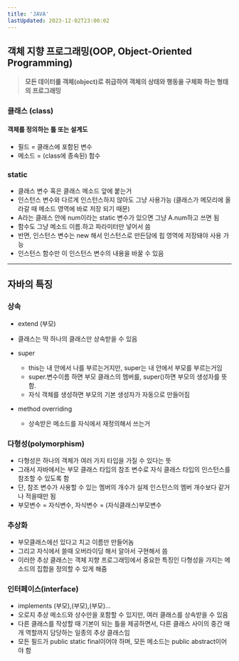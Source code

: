 ```yaml
---
title: 'JAVA'
lastUpdated: 2023-12-02T23:00:02
---
```

## 객체 지향 프로그래밍(OOP, Object-Oriented Programming)
> #### 모든 데이터를 객체(object)로 취급하여 객체의 상태와 행동을 구체화 하는 형태의 프로그래밍
### 클래스 (class)
#### 객체를 정의하는 틀 또는 설계도
 - 필드 = 클래스에 포함된 변수
 - 메소드 = (class에 종속된) 함수


### static
 - 클래스 변수 혹은 클래스 메소드 앞에 붙는거
 - 인스턴스 변수와 다르게 인스턴스하지 않아도 그냥 사용가능 (클래스가 메모리에 올라갈 때 메소드 영역에 바로 저장 되기 때문)
 - A라는 클래스 안에 num이라는 static 변수가 있으면 그냥 A.num하고 쓰면 됨
 - 함수도 그냥 메소드 이름.하고 파라미터만 넣어서 씀 
 - 반면, 인스턴스 변수는 new 해서 인스턴스로 만든담에 힙 영역에 저장돼야 사용 가능
 - 인스턴스 함수만 이 인스턴스 변수의 내용을 바꿀 수 있음 
 
---
## 자바의 특징

### 상속
 - extend (부모)
 - 클래스는 딱 하나의 클래스만 상속받을 수 있음
 - super
   - this는 내 안에서 나를 부르는거지만, super는 내 안에서 부모를 부르는거임
   - super.변수이름 하면 부모 클래스의 멤버를, super()하면 부모의 생성자를 뜻함.
   - 자식 객체를 생성하면 부모의 기본 생성자가 자동으로 만들어짐

 - method overriding
   - 상속받은 메소드를 자식에서 재정의해서 쓰는거

### 다형성(polymorphism)

 - 다형성은 하나의 객체가 여러 가지 타입을 가질 수 있다는 뜻
 - 그래서 자바에서는 부모 클래스 타입의 참조 변수로 자식 클래스 타입의 인스턴스를 참조할 수 있도록 함
 - 단, 참조 변수가 사용할 수 있는 멤버의 개수가 실제 인스턴스의 멤버 개수보다 같거나 적을때만 됨
 - 부모변수 = 자식변수,  자식변수 = (자식클래스)부모변수

### 추상화 
 - 부모클래스에선 있다고 치고 이름만 만들어놈
 - 그리고 자식에서 쓸때 오버라이딩 해서 알아서 구현해서 씀
 - 이러한 추상 클래스는 객체 지향 프로그래밍에서 중요한 특징인 다형성을 가지는 메소드의 집합을 정의할 수 있게 해줌

### 인터페이스(interface)
 - implements (부모),(부모),(부모)...
 - 오로지 추상 메소드와 상수만을 포함할 수 있지만, 여러 클래스를 상속받을 수 있음
 - 다른 클래스를 작성할 때 기본이 되는 틀을 제공하면서, 다른 클래스 사이의 중간 매개 역할까지 담당하는 일종의 추상 클래스임
 - 모든 필드가 public static final이어야 하며, 모든 메소드는 public abstract이어야 함
